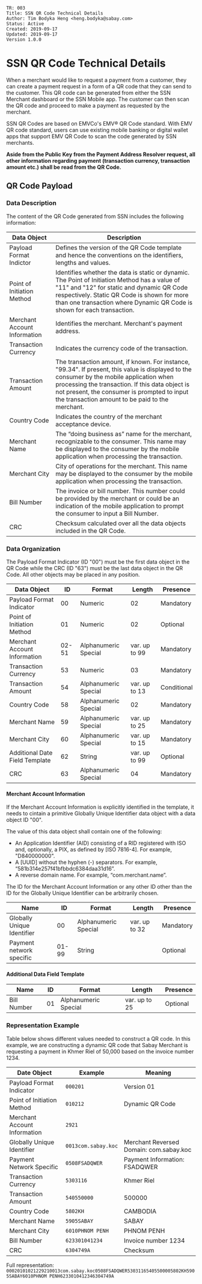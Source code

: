 ```
TR: 003
Title: SSN QR Code Technical Details
Author: Tim Bodyka Heng <heng.bodyka@sabay.com>
Status: Active
Created: 2019-09-17
Updated: 2019-09-17
Version 1.0.0
```

SSN QR Code Technical Details
===========================================

When a merchant would like to request a payment from a customer, they can create a payment request in a form of a QR code that they can send to the customer. This QR code can be generated from either the SSN Merchant dashboard or the SSN Mobile app. The customer can then scan the QR code and proceed to make a payment as requested by the merchant.

SSN QR Codes are based on EMVCo's EMV&reg; QR Code standard. With EMV QR code standard, users can use existing mobile banking or digital wallet apps that support EMV QR Code to scan the code generated by SSN merchants. 

**Aside from the Public Key from the Payment Address Resolver request, all other information regarding payment (transaction currency, transaction amount etc.) shall be read from the QR Code.**

## QR Code Payload

### Data Description

The content of the QR Code generated from SSN includes the following information:

| Data Object                  | Description                                                                                                                                                                                                                                                                                      |
| ---------------------------- | ------------------------------------------------------------------------------------------------------------------------------------------------------------------------------------------------------------------------------------------------------------------------------------------------ |
| Payload Format Indictor      | Defines the version of the QR Code template and hence the conventions on the identifiers, lengths and values.                                                                                                                                                                                    |
| Point of Initiation Method   | Identifies whether the data is static or dynamic. The Point of Initiation Method has a value of "11" and "12" for static and dynamic QR Code respectively. Static QR Code is shown for more than one transaction where Dynamic QR Code is shown for each transaction.                            |
| Merchant Account Information | Identifies the merchant. Merchant's payment address.                                                                                                                                                                                                                                             |
| Transaction Currency         | Indicates the currency code of the transaction.                                                                                                                                                                                                                                                  |
| Transaction Amount           | The transaction amount, if known. For instance, "99.34". If present, this value is displayed to the consumer by the mobile application when processing the transaction. If this data object is not present, the consumer is prompted to input the transaction amount to be paid to the merchant. |
| Country Code                 | Indicates the country of the merchant acceptance device.                                                                                                                                                                                                                                         |
| Merchant Name                | The “doing business as” name for the merchant, recognizable to the consumer. This name may be displayed to the consumer by the mobile application when processing the transaction.                                                                                                               |
| Merchant City                | City of operations for the merchant. This name may be displayed to the consumer by the mobile application when processing the transaction.                                                                                                                                                       |
| Bill Number                  | The invoice or bill number. This number could be provided by the merchant or could be an indication of the mobile application to prompt the consumer to input a Bill Number.                                                                                                                     |
| CRC                          | Checksum calculated over all the data objects included in the QR Code.                                                                                                                                                                                                                           |

### Data Organization

The Payload Format Indicator (ID "00") must be the first data object in the QR Code while the CRC (ID "63") must be the last data object in the QR Code. All other objects may be placed in any position.

| Data Object                    | ID    | Format               | Length        | Presence    |
| ------------------------------ | ----- | -------------------- | ------------- | ----------- |
| Payload Format Indicator       | 00    | Numeric              | 02            | Mandatory   |
| Point of Initiation Method     | 01    | Numeric              | 02            | Optional    |
| Merchant Account Information   | 02-51 | Alphanumeric Special | var. up to 99 | Mandatory   |
| Transaction Currency           | 53    | Numeric              | 03            | Mandatory   |
| Transaction Amount             | 54    | Alphanumeric Special | var. up to 13 | Conditional |
| Country Code                   | 58    | Alphanumeric Special | 02            | Mandatory   |
| Merchant Name                  | 59    | Alphanumeric Special | var. up to 25 | Mandatory   |
| Merchant City                  | 60    | Alphanumeric Special | var. up to 15 | Mandatory   |
| Additional Date Field Template | 62    | String               | var. up to 99 | Optional    |
| CRC                            | 63    | Alphanumeric Special | 04            | Mandatory   |

#### Merchant Account Information

If the Merchant Account Information is explicitly identified in the template, it needs to cintain a primitive Globally Unique Identifier data object with a data object ID "00".

The value of this data object shall contain one of the following:
- An Application Identifier (AID) consisting of a RID registered with ISO and, optionally, a PIX, as defined by [ISO 7816-4]. For example, "D840000000".
- A [UUID] without the hyphen (-) separators. For example, “581b314e257f41bfbbdc6384daa31d16”.
- A reverse domain name. For example, “com.merchant.name”.

The ID for the Merchant Account Information or any other ID other than the ID for the Globally Unique Identifier can be arbitrarily chosen.

| Name                       | ID    | Format               | Length        | Presence  |
| -------------------------- | ----- | -------------------- | ------------- | --------- |
| Globally Unique Identifier | 00    | Alphanumeric Special | var. up to 32 | Mandatory |
| Payment network specific   | 01-99 | String               |               | Optional  |


#### Additional Data Field Template

| Name        | ID  | Format               | Length        | Presence |
| ----------- | --- | -------------------- | ------------- | -------- |
| Bill Number | 01  | Alphanumeric Special | var. up to 25 | Optional |

### Representation Example

Table below shows different values needed to construct a QR code. In this example, we are constructing a dynamic QR code that Sabay Merchant is requesting a payment in Khmer Riel of 50,000 based on the invoice number 1234. 

| Date Object                  | Example             | Meaning                                  |
| ---------------------------- | ------------------- | ---------------------------------------- |
| Payload Format Indicator     | `000201`            | Version 01                               |
| Point of Initiation Method   | `010212`            | Dynamic QR Code                          |
| Merchant Account Information | `2921`              |                                          |
| Globally Unique Identifier   | `0013com.sabay.koc` | Merchant Reversed Domain:  com.sabay.koc |
| Payment Network Specific     | `0508FSADQWER`      | Payment Information: FSADQWER            |
| Transaction Currency         | `5303116`           | Khmer Riel                               |
| Transaction Amount           | `540550000`         | 500000                                   |
| Country Code                 | `5802KH`            | CAMBODIA                                 |
| Merchant Name                | `5905SABAY`         | SABAY                                    |
| Merchant City                | `6010PHNOM PENH`    | PHNOM PENH                               |
| Bill Number                  | `623301041234`      | Invoice number 1234                      |
| CRC                          | `6304749A`          | Checksum                                 |

Full representation: `00020101021229210013com.sabay.koc0508FSADQWER53031165405500005802KH5905SABAY6010PHNOM PENH6233010412346304749A`